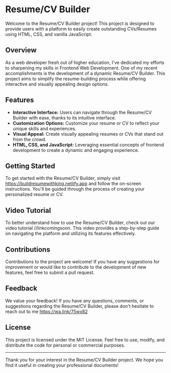 # Resume/CV Builder

Welcome to the Resume/CV Builder project! This project is designed to provide users with a platform to easily create outstanding CVs/Resumes using HTML, CSS, and vanilla JavaScript.

## Overview

As a web developer fresh out of higher education, I've dedicated my efforts to sharpening my skills in Frontend Web Development. One of my recent accomplishments is the development of a dynamic Resume/CV Builder. This project aims to simplify the resume-building process while offering interactive and visually appealing design options.

## Features

- **Interactive Interface:** Users can navigate through the Resume/CV Builder with ease, thanks to its intuitive interface.
- **Customization Options:** Customize your resume or CV to reflect your unique skills and experiences.
- **Visual Appeal:** Create visually appealing resumes or CVs that stand out from the crowd.
- **HTML, CSS, and JavaScript:** Leveraging essential concepts of frontend development to create a dynamic and engaging experience.

## Getting Started

To get started with the Resume/CV Builder, simply visit https://buildresumewithking.netlify.app and follow the on-screen instructions. You'll be guided through the process of creating your personalized resume or CV.

## Video Tutorial

To better understand how to use the Resume/CV Builder, check out our video tutorial //linkcomingsoon. This video provides a step-by-step guide on navigating the platform and utilizing its features effectively.

## Contributions

Contributions to the project are welcome! If you have any suggestions for improvement or would like to contribute to the development of new features, feel free to submit a pull request.

## Feedback

We value your feedback! If you have any questions, comments, or suggestions regarding the Resume/CV Builder, please don't hesitate to reach out to me https://wa.link/75wx82

## License

This project is licensed under the MIT License. Feel free to use, modify, and distribute the code for personal or commercial purposes.

---

Thank you for your interest in the Resume/CV Builder project. We hope you find it useful in creating your professional documents!